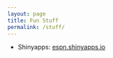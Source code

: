 ```yaml
---
layout: page
title: Fun Stuff
permalink: /stuff/
---
```


* Shinyapps: [espn.shinyapps.io](https://espn.shinyapps.io)